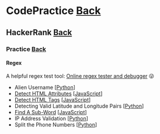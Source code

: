 # CodePractice [Back](https://blog.fish-404.icu/CodePractice/)

## HackerRank [Back](https://blog.fish-404.icu/CodePractice/HackerRank/)

### Practice [Back](https://blog.fish-404.icu/CodePractice/HackerRank/Practice/)

#### Regex 

A helpful regex test tool: [Online regex tester and debugger](https://regex101.com/) 😜

* Alien Username [[Python](https://github.com/fish-404/CodePractice/blob/main/HackerRank/Practice/Regex/Alien%20Username/Alien%20Username.py)]
* [Detect HTML Attributes](https://blog.fish-404.icu/CodePractice/HackerRank/Practice/Regex/Detect%20HTML%20Attributes/) [[JavaScript](https://github.com/fish-404/CodePractice/blob/main/HackerRank/Practice/Regex/Detect%20HTML%20Attributes/Detect%20HTML%20Attributes.js)]
* [Detect HTML Tags](https://blog.fish-404.icu/CodePractice/HackerRank/Practice/Regex/Detect%20HTML%20Tags/) [[JavaScript](https://github.com/fish-404/CodePractice/blob/main/HackerRank/Practice/Regex/Detect%20HTML%20Tags/Detect%20HTML%20Tags.js)]
* Detecting Valid Latitude and Longitude Pairs [[Python](https://github.com/fish-404/CodePractice/blob/main/HackerRank/Practice/Regex/Detecting%20Valid%20Latitude%20and%20Longitude%20Pairs/Detecting%20Valid%20Latitude%20and%20Longitude%20Pairs.py)]
* [Find A Sub-Word](https://blog.fish-404.icu/CodePractice/HackerRank/Practice/Regex/Find%20A%20Sub-Word/) [[JavaScript](https://github.com/fish-404/CodePractice/blob/main/HackerRank/Practice/Regex/Find%20A%20Sub-Word/Find%20A%20Sub-Word.js)]
* IP Address Validation [[Python](https://github.com/fish-404/CodePractice/blob/main/HackerRank/Practice/Regex/IP%20Address%20Validation/IP%20Address%20Validation.py)]
* Split the Phone Numbers [[Python](https://github.com/fish-404/CodePractice/blob/main/HackerRank/Practice/Regex/Split%20the%20Phone%20Numbers/Split%20the%20Phone%20Numbers.py)]
